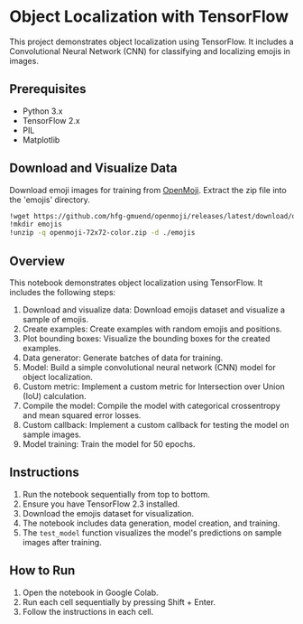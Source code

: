 # Object Localization with TensorFlow
This project demonstrates object localization using TensorFlow. It includes a Convolutional Neural Network (CNN) for classifying and localizing emojis in images.

## Prerequisites

- Python 3.x
- TensorFlow 2.x
- PIL
- Matplotlib

## Download and Visualize Data

Download emoji images for training from [OpenMoji](https://github.com/hfg-gmuend/openmoji/releases/latest/download/openmoji-72x72-color.zip). Extract the zip file into the 'emojis' directory.

```bash
!wget https://github.com/hfg-gmuend/openmoji/releases/latest/download/openmoji-72x72-color.zip
!mkdir emojis
!unzip -q openmoji-72x72-color.zip -d ./emojis
```



## Overview
This notebook demonstrates object localization using TensorFlow. It includes the following steps:
1. Download and visualize data: Download emojis dataset and visualize a sample of emojis.
2. Create examples: Create examples with random emojis and positions.
3. Plot bounding boxes: Visualize the bounding boxes for the created examples.
4. Data generator: Generate batches of data for training.
5. Model: Build a simple convolutional neural network (CNN) model for object localization.
6. Custom metric: Implement a custom metric for Intersection over Union (IoU) calculation.
7. Compile the model: Compile the model with categorical crossentropy and mean squared error losses.
8. Custom callback: Implement a custom callback for testing the model on sample images.
9. Model training: Train the model for 50 epochs.

## Instructions
1. Run the notebook sequentially from top to bottom.
2. Ensure you have TensorFlow 2.3 installed.
3. Download the emojis dataset for visualization.
4. The notebook includes data generation, model creation, and training.
5. The `test_model` function visualizes the model's predictions on sample images after training.


## How to Run
1. Open the notebook in Google Colab.
2. Run each cell sequentially by pressing Shift + Enter.
3. Follow the instructions in each cell.

